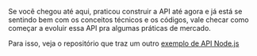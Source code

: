 Se você chegou até aqui, praticou construir a API até agora e já está se sentindo bem com os conceitos técnicos e os códigos, vale checar como começar a evoluir essa API pra algumas práticas de mercado.

Para isso, veja o repositório que traz um outro [exemplo de API Node.js](https://github.com/paulaisdev/example-api-node.js)